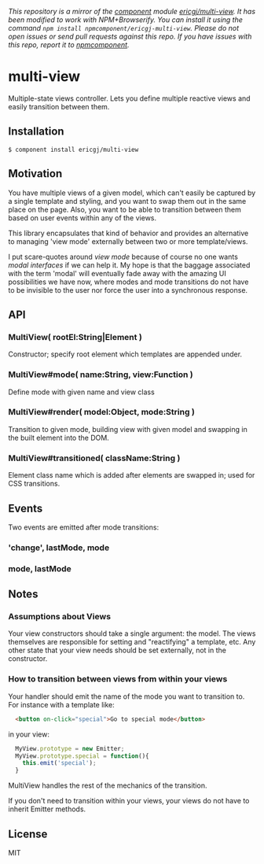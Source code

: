 *This repository is a mirror of the [component](http://component.io) module [ericgj/multi-view](http://github.com/ericgj/multi-view). It has been modified to work with NPM+Browserify. You can install it using the command `npm install npmcomponent/ericgj-multi-view`. Please do not open issues or send pull requests against this repo. If you have issues with this repo, report it to [npmcomponent](https://github.com/airportyh/npmcomponent).*

# multi-view

  Multiple-state views controller.  Lets you define multiple reactive
  views and easily transition between them.

## Installation

    $ component install ericgj/multi-view

## Motivation

  You have multiple views of a given model, which can't easily be captured
  by a single template and styling, and you want to swap them out in the
  same place on the page. Also, you want to be able to transition between
  them based on user events within any of the views.

  This library encapsulates that kind of behavior and provides an alternative
  to managing 'view mode' externally between two or more template/views.

  I put scare-quotes around _view mode_ because of course no one wants _modal
  interfaces_ if we can help it. My hope is that the baggage associated
  with the term 'modal'  will eventually fade away with the amazing UI
  possibilities we have now, where modes and mode transitions do not have
  to be invisible to the user nor force the user into a synchronous response.
  
## API

### MultiView( rootEl:String|Element )

  Constructor; specify root element which templates are appended under.

### MultiView#mode( name:String, view:Function )

  Define mode with given name and view class

### MultiView#render( model:Object, mode:String )

  Transition to given mode, building view with given model and swapping in
  the built element into the DOM.

### MultiView#transitioned( className:String )

  Element class name which is added after elements are swapped in; used
  for CSS transitions.

## Events

Two events are emitted after mode transitions:

### 'change', lastMode, mode

### mode, lastMode


## Notes

### Assumptions about Views

  Your view constructors should take a single argument: the model.
  The views themselves are responsible for setting and "reactifying" a 
  template, etc. Any other state that your view needs should be set 
  externally, not in the constructor.
  
### How to transition between views from within your views

  Your handler should emit the name of the mode you want to transition to.
  For instance with a template like:
  
  ```html
    <button on-click="special">Go to special mode</button>
  ```

  in your view:

  ```javascript
    MyView.prototype = new Emitter;
    MyView.prototype.special = function(){
      this.emit('special');
    }
  ```

  MultiView handles the rest of the mechanics of the transition.

  If you don't need to transition within your views, your views do not 
  have to inherit Emitter methods.
  

## License

  MIT
